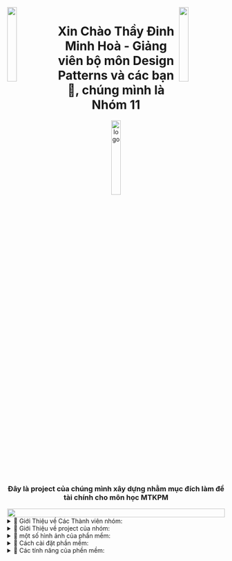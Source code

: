 <img align="left" src="https://user-images.githubusercontent.com/65187002/144930161-2f783401-8d27-4fdf-a2f7-cc0ba32f1f1f.gif" width="21%" style="display:inline;">
<img align="right" src="https://user-images.githubusercontent.com/65187002/144930161-2f783401-8d27-4fdf-a2f7-cc0ba32f1f1f.gif" width="21%" style="display:inline;">

<h1 align="center">Xin Chào Thầy Đinh Minh Hoà - Giảng viên bộ môn Design Patterns và các bạn 👋, chúng mình là Nhóm 11</h1>
<p align="center">
    <img src="https://github.com/huynhthienthe/n16_qltv_v1/assets/104338354/f024fe1c-b546-441c-aaac-6cb07dfcfbe2" alt="logo" width="21%">
</p>
<h3 align="center">Đây là project của chúng mình xây dựng nhằm mục đích làm đề tài chính cho môn học MTKPM </h3>
<img src="https://i.imgur.com/dBaSKWF.gif" height="20" width="100%">
<details lose="" align="left">
  <summary>
    📔 Giới Thiệu về Các Thành viên nhóm:
  </summary>
  <br>
    <h4>Nguyễn Minh Trí (Nhóm trưởng)</h4>
  <p align="left">
    <a href="git@github.com:GS-755">
      <img align="center"  height="175px" src="https://github-readme-stats.vercel.app/api?username=GS-755&show_icons=true&hide_border=true&title_color=94b4a4&amp&icon_color=FFFFFF&amp&text_color=FFFFFF&amp&bg_color=000000&count_private=true&include_all_commits=true"/>
    </a>
    <a href="git@github.com:GS-755">
      <img align="center" height="175px"  src="https://github-readme-stats.vercel.app/api/top-langs/?username=GS-755&text_color=FFFFFF&bg_color=000000&title_color=94b4a4&langs_count=15&layout=compact&hide_border=true" />
    </a>
  </p>
  <p align="left"><img align="center" src="https://github-readme-streak-stats.herokuapp.com/?user=GS-755&text_color=FFFFFF&bg_color=000000&title_color=94b4a4&langs_count=15&layout=compact&hide_border=true" alt="GS-755" /></p>
      <br>
    <h4>Huỳnh Thiện Thệ</h4>
  <p align="left">
    <a href="git@github.com:huynhthienthe">
      <img align="center"  height="175px" src="https://github-readme-stats.vercel.app/api?username=huynhthienthe&show_icons=true&hide_border=true&title_color=94b4a4&amp&icon_color=FFFFFF&amp&text_color=FFFFFF&amp&bg_color=000000&count_private=true&include_all_commits=true"/>
    </a>
    <a href="git@github.com:huynhthienthe">
      <img align="center" height="175px"  src="https://github-readme-stats.vercel.app/api/top-langs/?username=huynhthienthe&text_color=FFFFFF&bg_color=000000&title_color=94b4a4&langs_count=15&layout=compact&hide_border=true" />
    </a>
  </p>
  <p align="left"><img align="center" src="https://github-readme-streak-stats.herokuapp.com/?user=huynhthienthe&text_color=FFFFFF&bg_color=000000&title_color=94b4a4&langs_count=15&layout=compact&hide_border=true" alt="huynhthienthe" /></p>
</details>
<details lose="" align="left">
  <summary>
    📔  Giới Thiệu về project của nhóm:
  </summary>
      <h4 align="center">PHẦN MỀM QUẢN LÝ THƯ VIỆN</h4>
<div align="center">
<p align="center">Project là một phần mền quản lý thư viện được chúng mình xây dựng ở môn học lập trình Java 
  <img src="https://techstack-generator.vercel.app/java-icon.svg" alt="icon" width="40" height="40" /> 
  hiện tại project đã hoàn thành và đáp ứng đầy đủ các tiêu chí của môn học lập trình Java.
</p>
  <p>
  Ở thời điểm hiện tại chúng mình sẽ tiếp tục phát triển project bằng cách áp dụng các Design Patterns trong môn học này!
  </p>
    <p>
  Việc sử dụng Design Patterns là một chiến lược quan trọng giúp cải thiện tính  
  linh hoạt và bảo trì tốt 🛠️ của mã nguồn, ngoài ra còn giúp cho mã nguồn có khả năng tái sử dụng lại cao.
  </p>
</details>
    <details lose="" align="left">
  <summary>
    📔  một số hình ảnh của phần mềm:
  </summary>
</p>

| Hình Ảnh  | Tiêu Đề |
|  :---:  | ---------- |
|     <img src="https://scontent.fhan4-3.fna.fbcdn.net/v/t39.30808-6/430233675_122116641668214596_3598838957140476979_n.jpg?_nc_cat=103&ccb=1-7&_nc_sid=3635dc&_nc_ohc=GHMuHX0PvqEAX84tiFK&_nc_ht=scontent.fhan4-3.fna&oh=00_AfBEptZ2xx2ggSYiDv2L7E20PLePtBKkEXl7fiUnNonHIw&oe=65E7A776" alt="h1" width="50%">  | màn hình chức năng `đăng nhập`  |
|     <img src="https://scontent.fhan3-3.fna.fbcdn.net/v/t39.30808-6/430206665_122116642070214596_8671463369502106531_n.jpg?_nc_cat=101&ccb=1-7&_nc_sid=3635dc&_nc_ohc=E6Qrd5KkgHQAX8WgSwZ&_nc_ht=scontent.fhan3-3.fna&oh=00_AfAqtN47siJ1fhohNoudow9hxA58k55g3QV9vxtKEK-giA&oe=65E83CDC" alt="h2" width="50%">  | màn hình chức năng `quản lý`  |
|     <img src="https://scontent.fhan3-2.fna.fbcdn.net/v/t39.30808-6/430148580_122116641950214596_8754250279269571025_n.jpg?_nc_cat=107&ccb=1-7&_nc_sid=3635dc&_nc_ohc=us-ivNuDBBAAX-G7U6R&_nc_ht=scontent.fhan3-2.fna&oh=00_AfAmEozquHG0FO_Gy0Tt-8Nccd_ir1fbDDMTZXIGTsuiJA&oe=65E6E110" alt="h3" width="50%">  | menu quản lý `chức năng`  |
|     <img src="https://scontent.fhan3-5.fna.fbcdn.net/v/t39.30808-6/430222363_122116641992214596_4790288987562509067_n.jpg?_nc_cat=109&ccb=1-7&_nc_sid=3635dc&_nc_ohc=W6sDnzf3DjcAX933jku&_nc_ht=scontent.fhan3-5.fna&oh=00_AfBu2Pa7CbPfsZ3i8JIomEO0iLQcS__CEdr4LpchDoe-Ew&oe=65E7AE3E" alt="h4" width="50%">  | màn hình quản lý `độc giả`  |
|     <img src="https://scontent.fhan4-2.fna.fbcdn.net/v/t39.30808-6/430987855_122116641944214596_8203988435025409380_n.jpg?_nc_cat=111&ccb=1-7&_nc_sid=3635dc&_nc_ohc=4CGCsVQx2d4AX8UQ2Dm&_nc_ht=scontent.fhan4-2.fna&oh=00_AfDdj9JGaT3nqARsrdaRPOuMB8kXOCwJ85DiblAesTa3YA&oe=65E7B48F" alt="h4" width="50%">  | màn hình quản lý `thể loại`  |
|     <img src="https://scontent.fhan4-3.fna.fbcdn.net/v/t39.30808-6/430204585_122116641854214596_7894242260228873368_n.jpg?_nc_cat=103&ccb=1-7&_nc_sid=3635dc&_nc_ohc=mxc8NxNIErIAX9ha9ip&_nc_ht=scontent.fhan4-3.fna&oh=00_AfAcB3pluuZ5U3V3lHICJhHOMNn4y10BD75WGGFZHaPC7g&oe=65E7748D" alt="h1" width="50%">  | màn hình quản lý `tựa sách`  |
|     <img src="https://scontent.fhan4-3.fna.fbcdn.net/v/t39.30808-6/430149056_122116641830214596_2375558732692584821_n.jpg?_nc_cat=100&ccb=1-7&_nc_sid=3635dc&_nc_ohc=1q4aKGP1aoEAX_iRYs3&_nc_ht=scontent.fhan4-3.fna&oh=00_AfANoZ8gIlWUIwzwoiAhbFLbhY2Ihne7PZUZLtdmlpXVbA&oe=65E79E97" alt="h2" width="50%">  | màn nìnn quản lý `nhà xuất bản`  |
|     <img src="https://scontent.fhan4-3.fna.fbcdn.net/v/t39.30808-6/430182920_122116641800214596_3751017847613776111_n.jpg?_nc_cat=100&ccb=1-7&_nc_sid=3635dc&_nc_ohc=UEv91DiGR1EAX__vUxq&_nc_ht=scontent.fhan4-3.fna&oh=00_AfBKs3OaUgrorW6ZkCJhFeJaG7chkC_535C-RFLUeECbXA&oe=65E7FE14" alt="h3" width="50%">  | màn hình quản lý `nhân viên`  |
|     <img src="https://scontent.fhan3-5.fna.fbcdn.net/v/t39.30808-6/430221893_122116641710214596_6274232781603387322_n.jpg?_nc_cat=109&ccb=1-7&_nc_sid=3635dc&_nc_ohc=b3CaFinPpMgAX-a6HJ_&_nc_ht=scontent.fhan3-5.fna&oh=00_AfDDWilwBZUL7YfeXc78a_MNmxDneijakqAK9LyyWYd8xA&oe=65E79AE2" alt="h4" width="50%">  | màn hình quản lý `mượn trả sách`  |
|     <img src="https://scontent.fhan4-3.fna.fbcdn.net/v/t39.30808-6/430182132_122116641716214596_3763714526676692214_n.jpg?_nc_cat=103&ccb=1-7&_nc_sid=3635dc&_nc_ohc=VENYmjsfYcsAX8awqIi&_nc_ht=scontent.fhan4-3.fna&oh=00_AfA4mea-7LeyWJWLUUfJSRV_iblSDxSElJwNU7VNsVOYhQ&oe=65E837FA" alt="h4" width="50%">  | màn hình quản lý `khách hàng`  |



</details>
<details lose="" align="left">
  <summary>
    📔  Cách cài đặt phần mềm:
  </summary>
<br>
  B1: Bạn hãy clone project về máy (đảm bảo rằng bạn đã có git trước đó hoặc bạn có thể tải file zip của project và giải nén nó.)
<br><br>
  B2: Hãy tải XAMPP về máy (nếu bạn gặp khó khăn với việc tải về hãy xem video hướng dẫn này hi vọng nó có ích cho bạn!)
<br><br>
    
  [![Watch the video](https://i.stack.imgur.com/Vp2cE.png)](https://youtu.be/0Zay4yjYxJc?si=KQeZBQTwjQXAs1p7)
  
<br><br>
  B3: Hãy khởi động XAMPP của bạn và chọn phần admin của MySQL:
  <br><br>
  
  ![image](https://github.com/huynhthienthe/n16_qltv_v1/assets/104338354/35d52312-387c-46ee-82ff-7f47c1d9c562)
  <br><br>
  Còn đây là giao diện của phpmyadmin:
  <br><br>
![image](https://github.com/huynhthienthe/n16_qltv_v1/assets/104338354/6329d820-3a35-4542-b3d2-4435a200bdfd)
  <br><br>
    B4: Bạn hãy chuyển sang phần SQL và hãy copy đoạn Script sau:

### SQL

```SQL
CREATE DATABASE n16_qltv DEFAULT CHARACTER SET utf8 COLLATE utf8_general_ci;
USE n16_qltv;

CREATE TABLE AdminUser(
                        UsrName CHAR(20) NOT NULL PRIMARY KEY,
                        Password VARCHAR(64) NOT NULL
);
-- Password mặc định của admin: 123456
INSERT INTO AdminUser VALUES('admin', '8d969eef6ecad3c29a3a629280e686cf0c3f5d5a86aff3ca12020c923adc6c92');
CREATE TABLE TacGia(
  MaTacGia INT NOT NULL AUTO_INCREMENT PRIMARY KEY,
  TenTacGia VARCHAR(50) NOT NULL,
  Website VARCHAR(100),
  GhiChu VARCHAR(100)
);
CREATE TABLE TheLoai(
  MaTheLoai INT NOT NULL AUTO_INCREMENT PRIMARY KEY,
  TenTheLoai VARCHAR(30) NOT NULL
);
CREATE TABLE NhaXB(
  MaNXB INT NOT NULL AUTO_INCREMENT PRIMARY KEY,
  TenNXB VARCHAR(50) NOT NULL,
  Email VARCHAR(100),
  DiaChi VARCHAR(100),
  TenNgDaiDien VARCHAR(50) NOT NULL
);
CREATE TABLE NhanVien(
  MaNV INT NOT NULL AUTO_INCREMENT PRIMARY KEY,
  TenNV VARCHAR(50) NOT NULL,
  NgaySinh DATE NOT NULL,
  SoDT CHAR(15) NOT NULL,
  DiaChi VARCHAR(100),
  TenDangNhap CHAR(20) NOT NULL,
  MatKhau VARCHAR(64) NOT NULL,
  GioiTinh CHAR(1) NOT NULL
);
CREATE TABLE DocGia(
  MaDocGia INT NOT NULL AUTO_INCREMENT PRIMARY KEY,
  TenDocGia VARCHAR(50) NOT NULL,
  DiaChi VARCHAR(100),
  SoDT CHAR(15) NOT NULL,
  TenDangNhap CHAR(20) NOT NULL,
  MatKhau VARCHAR(64) NOT NULL,
  GioiTinh CHAR(1) NOT NULL
);
CREATE TABLE Sach(
  MaSach INT NOT NULL AUTO_INCREMENT PRIMARY KEY,
  TenSach VARCHAR(50) NOT NULL,
  NamXuatBan INT NOT NULL,
  BiaSach VARCHAR(255) NOT NULL,
  MaNXB INT NOT NULL,
  MaTacGia INT NOT NULL,
  MaTheLoai INT NOT NULL,
  FOREIGN KEY(MaNXB) REFERENCES NhaXB(MaNXB),
  FOREIGN KEY(MaTacGia) REFERENCES TacGia(MaTacGia),
  FOREIGN KEY(MaTheLoai) REFERENCES TheLoai(MaTheLoai)
);
CREATE TABLE TheThuVien (
  SoThe CHAR(10) NOT NULL PRIMARY KEY,
  NgayBatDau DATE NOT NULL,
  NgayHetHan DATE NOT NULL,
  GhiChu VARCHAR(100),
  MaDocGia INT NOT NULL,
  FOREIGN KEY(MaDocGia) REFERENCES DocGia(MaDocGia)
);
CREATE TABLE MuonTra(
  MaMuonTra CHAR(10) NOT NULL PRIMARY KEY,
  NgayMuon DATE NOT NULL,
  SoThe CHAR(10),
  MaNV INT NOT NULL,
  FOREIGN KEY(SoThe) REFERENCES TheThuVien(SoThe),
  FOREIGN KEY(MaNV) REFERENCES NhanVien(MaNV)
);
CREATE TABLE CTMuonTra(
  GhiChu VARCHAR(100),
  DaTra CHAR(1) NOT NULL,
  NgayTra DATE NOT NULL,
  MaMuonTra CHAR(10) NOT NULL,
  MaSach INT NOT NULL,
  PRIMARY KEY (MaMuonTra, MaSach),
  FOREIGN KEY(MaMuonTra) REFERENCES MuonTra(MaMuonTra),
  FOREIGN KEY(MaSach) REFERENCES Sach(MaSach)
);
```
<br>
B5: Bạn hãy dán đoạn Script này vào phần SQL của phpmyadmin và nhấn chọn `Run` để thực thi đoạn Script trên.
<br><br>
B6 (Đây là bước cuối của phần hướng dẫn này): bạn chỉ cần cài đặc các IDE như: IntelliJ IDEA, Apache NetBeans, ... và chọn đường dẫn bạn đã clone project về và chạy nó!
Chúc bạn thành công ! - GaCon -
</details>
    <details lose="" align="left">
  <summary>
    📔  Các tính năng của phền mềm:
  </summary>
                ## Danh Sách Chức Năng

1. [Đăng Nhập](DangNhap)
2. [Quản Lý Độc Giả](DocGia)
3. [Quản Lý Tác Gỉa](TacGia)
4. [Quản Lý Thể Loại](TheLoai)
5. [Quản Lý Tựa Sách](TuaSach)
6. [Quản Lý Nhà Xuất Bản](NhaXuatBan)
7. [Quản Lý Khách Hàng](KhachHang)
8. [Quản Lý Nhân Viên](NhanVien)
9. [Quản lý mượn trả](MuonTra) 

## DangNhap
<img src="https://scontent-hkg1-2.xx.fbcdn.net/v/t39.30808-6/430138553_122116710656214596_8326752822438652453_n.jpg?_nc_cat=107&ccb=1-7&_nc_sid=3635dc&_nc_ohc=pDS8bJah1TgAX8v-okE&_nc_ht=scontent-hkg1-2.xx&oh=00_AfBuH6crKmVP31YExHXbNKUSSRhzj6sw7kdG7OVMU4uo-g&oe=65E89E6B" alt="h4" align="center" width="70%">

## DocGia

## TacGia

## TheLoai

## TuaSach

## NhaXuatBan

## KhachHang

## NhanVien

## MuonTra

</details>



